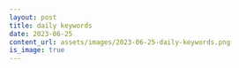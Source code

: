 ```yaml
---
layout: post
title: daily keywords
date: 2023-06-25
content_url: assets/images/2023-06-25-daily-keywords.png
is_image: true
---
```

